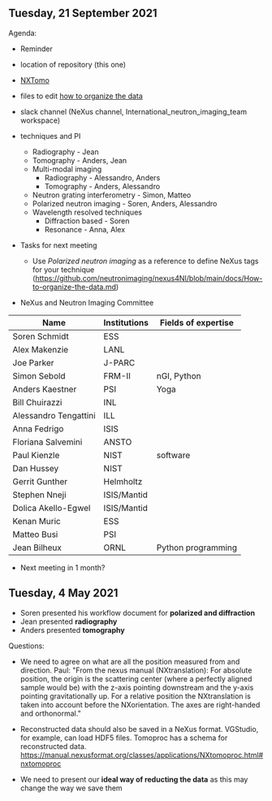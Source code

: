 
## Tuesday, 21 September 2021

Agenda:

- Reminder
-   location of repository (this one)
-   [NXTomo](https://manual.nexusformat.org/classes/applications/NXtomo.html)
-   files to edit [how to organize the data](https://github.com/neutronimaging/nexus4NI/blob/main/docs/How-to-organize-the-data.md)
-   slack channel (NeXus channel, International_neutron_imaging_team workspace)
-   techniques and PI
       * Radiography - Jean
       * Tomography - Anders, Jean
       * Multi-modal imaging
           - Radiography - Alessandro, Anders
           - Tomography - Anders, Alessandro
       * Neutron grating interferometry - Simon, Matteo
       * Polarized neutron imaging - Soren, Anders, Alessandro
       * Wavelength resolved techniques
           - Diffraction based - Soren
           - Resonance - Anna, Alex

- Tasks for next meeting
    * Use *Polarized neutron imaging* as a reference to define NeXus tags for your technique (https://github.com/neutronimaging/nexus4NI/blob/main/docs/How-to-organize-the-data.md)

- NeXus and Neutron Imaging Committee

 Name | Institutions | Fields of expertise 
 --- | --- | ---
 Soren Schmidt | ESS |
 Alex Makenzie | LANL |
 Joe Parker | J-PARC |
 Simon Sebold | FRM-II | nGI, Python
 Anders Kaestner | PSI | Yoga
 Bill Chuirazzi | INL |
 Alessandro Tengattini | ILL |
 Anna Fedrigo | ISIS |
 Floriana Salvemini | ANSTO |
 Paul Kienzle | NIST| software
 Dan Hussey | NIST |
 Gerrit Gunther | Helmholtz |
 Stephen Nneji | ISIS/Mantid |
 Dolica Akello-Egwel | ISIS/Mantid |
 Kenan Muric | ESS |
 Matteo Busi | PSI |
 Jean Bilheux | ORNL | Python programming

- Next meeting in 1 month?
   


## Tuesday, 4 May 2021

- Soren presented his workflow document for **polarized and diffraction**
- Jean presented **radiography**
- Anders presented **tomography**

Questions:

-  We need to agree on what are all the position measured from and direction. 
    Paul: "From the nexus manual (NXtranslation): For absolute position, the origin is the scattering center (where a perfectly aligned sample would be) 
    with the z-axis pointing downstream and the y-axis pointing gravitationally up. For a relative position the NXtranslation is taken into account before 
    the NXorientation. The axes are right-handed and orthonormal."

- Reconstructed data should also be saved in a NeXus format. VGStudio, for example, can load HDF5 files. Tomoproc has a schema for reconstructed data.
  https://manual.nexusformat.org/classes/applications/NXtomoproc.html#nxtomoproc
  
- We need to present our **ideal way of reducting the data** as this may change the way we save them
